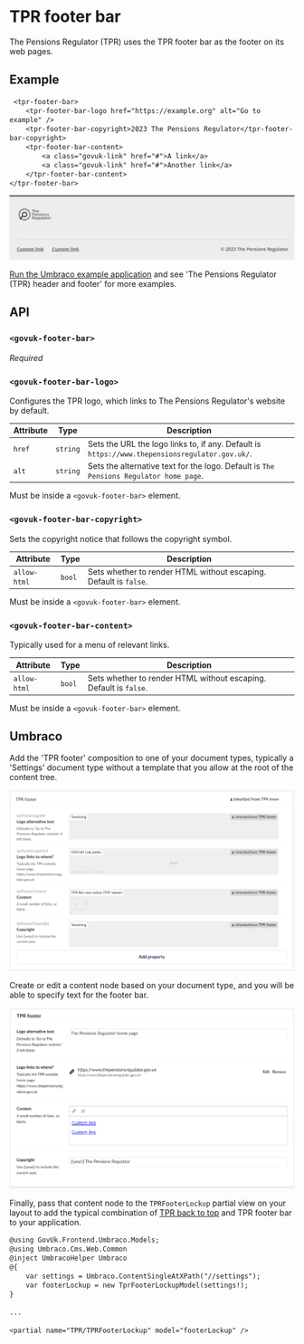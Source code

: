 # TPR footer bar

The Pensions Regulator (TPR) uses the TPR footer bar as the footer on its web pages.

## Example

```razor
 <tpr-footer-bar>
    <tpr-footer-bar-logo href="https://example.org" alt="Go to example" />
    <tpr-footer-bar-copyright>2023 The Pensions Regulator</tpr-footer-bar-copyright>
    <tpr-footer-bar-content>
        <a class="govuk-link" href="#">A link</a>
        <a class="govuk-link" href="#">Another link</a>
    </tpr-footer-bar-content>
</tpr-footer-bar>
```

![TPR footer bar](../images/tpr-footer-bar.png)

[Run the Umbraco example application](docs/umbraco/run-example-application.md) and see 'The Pensions Regulator (TPR) header and footer' for more examples.

## API

### `<govuk-footer-bar>`

_Required_

### `<govuk-footer-bar-logo>`

Configures the TPR logo, which links to The Pensions Regulator's website by default.

| Attribute | Type     | Description                                                                                    |
| --------- | -------- | ---------------------------------------------------------------------------------------------- |
| `href`    | `string` | Sets the URL the logo links to, if any. Default is `https://www.thepensionsregulator.gov.uk/`. |
| `alt`     | `string` | Sets the alternative text for the logo. Default is `The Pensions Regulator home page`.         |

Must be inside a `<govuk-footer-bar>` element.

### `<govuk-footer-bar-copyright>`

Sets the copyright notice that follows the copyright symbol.

| Attribute    | Type   | Description                                                       |
| ------------ | ------ | ----------------------------------------------------------------- |
| `allow-html` | `bool` | Sets whether to render HTML without escaping. Default is `false`. |

Must be inside a `<govuk-footer-bar>` element.

### `<govuk-footer-bar-content>`

Typically used for a menu of relevant links.

| Attribute    | Type   | Description                                                       |
| ------------ | ------ | ----------------------------------------------------------------- |
| `allow-html` | `bool` | Sets whether to render HTML without escaping. Default is `false`. |

Must be inside a `<govuk-footer-bar>` element.

## Umbraco

Add the 'TPR footer' composition to one of your document types, typically a 'Settings' document type without a template that you allow at the root of the content tree.

![TPR footer bar composition added to a document type](/docs/images/tpr-footer-bar-umbraco-document-type.png)

Create or edit a content node based on your document type, and you will be able to specify text for the footer bar.

![Editing TPR footer bar content](/docs/images/tpr-footer-bar-umbraco-content.png)

Finally, pass that content node to the `TPRFooterLockup` partial view on your layout to add the typical combination of [TPR back to top](tpr-back-to-top.md) and TPR footer bar to your application.

```razor
@using GovUk.Frontend.Umbraco.Models;
@using Umbraco.Cms.Web.Common
@inject UmbracoHelper Umbraco
@{
    var settings = Umbraco.ContentSingleAtXPath("//settings");
    var footerLockup = new TprFooterLockupModel(settings!);
}

...

<partial name="TPR/TPRFooterLockup" model="footerLockup" />
```
